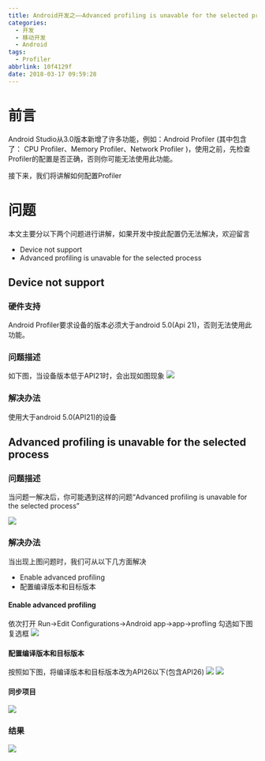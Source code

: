 ```yaml
---
title: Android开发之——Advanced profiling is unavable for the selected process
categories:
  - 开发
  - 移动开发
  - Android
tags:
  - Profiler
abbrlink: 10f4129f
date: 2018-03-17 09:59:28
---
```


# 前言 
Android Studio从3.0版本新增了许多功能，例如：Android Profiler (其中包含了： CPU Profiler、Memory Profiler、Network Profiler )，使用之前，先检查Profiler的配置是否正确，否则你可能无法使用此功能。 

接下来，我们将讲解如何配置Profiler  

<!--more-->

# 问题 
本文主要分以下两个问题进行讲解，如果开发中按此配置仍无法解决，欢迎留言

- Device not support 
- Advanced profiling is unavable for the selected process

## Device not support 
### 硬件支持
Android Profiler要求设备的版本必须大于android 5.0(Api 21)，否则无法使用此功能。
### 问题描述
如下图，当设备版本低于API21时，会出现如图现象
![][1] 
### 解决办法
使用大于android 5.0(API21)的设备


## Advanced profiling is unavable for the selected process

### 问题描述 
当问题一解决后，你可能遇到这样的问题“Advanced profiling is unavable for the selected process”   

![][2]  

### 解决办法 
当出现上图问题时，我们可从以下几方面解决  

- Enable advanced profiling
- 配置编译版本和目标版本  
#### Enable advanced profiling
依次打开 Run->Edit Configurations->Android app->app->profling 勾选如下图复选框
![][3]  
#### 配置编译版本和目标版本 
按照如下图，将编译版本和目标版本改为API26以下(包含API26)
![][4]
![][5] 
#### 同步项目 
![][6]  
### 结果 
![][7]


[1]: https://cdn.jsdelivr.net/gh/PGzxc/CDN@master/blog-image/android-profiler-devices.png
[2]: https://cdn.jsdelivr.net/gh/PGzxc/CDN@master/blog-image/android-profiler-advnced-profiling.png
[3]: https://cdn.jsdelivr.net/gh/PGzxc/CDN@master/blog-image/android-profiler-profiling-enable.png
[4]: https://cdn.jsdelivr.net/gh/PGzxc/CDN@master/blog-image/android-profiler-api-1.png
[5]: https://cdn.jsdelivr.net/gh/PGzxc/CDN@master/blog-image/android-profiler-api2.png
[6]: https://cdn.jsdelivr.net/gh/PGzxc/CDN@master/blog-image/android-profiler-sync.png
[7]: https://cdn.jsdelivr.net/gh/PGzxc/CDN@master/blog-image/android-profiler-well.png